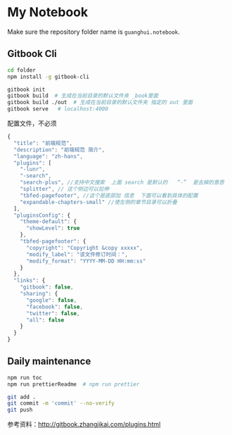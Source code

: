 # My Notebook

Make sure the repository folder name is `guanghui.notebook`.

## Gitbook Cli

```bash
cd folder
npm install -g gitbook-cli

gitbook init
gitbook build  # 生成在当前目录的默认文件夹 _book里面
gitbook build ./out  # 生成在当前目录的默认文件夹 指定的 out 里面
gitbook serve   # localhost:4000
```

配置文件，不必须

```javascript
{
  "title": "前端规范",
  "description": "前端规范 简介",
  "language": "zh-hans",
  "plugins": [
    "-lunr",
    "-search",
    "search-plus", //支持中文搜索  上面 search 是默认的   “-”  是去掉的意思
    "splitter", // 这个侧边可以拉伸
    "tbfed-pagefooter", //这个是底部加 信息  下面可以看到具体的配置
    "expandable-chapters-small" //使左侧的章节目录可以折叠
  ],
  "pluginsConfig": {
    "theme-default": {
      "showLevel": true
    },
    "tbfed-pagefooter": {
      "copyright": "Copyright &copy xxxxx",
      "modify_label": "该文件修订时间：",
      "modify_format": "YYYY-MM-DD HH:mm:ss"
    }
  },
  "links": {
    "gitbook": false,
    "sharing": {
      "google": false,
      "facebook": false,
      "twitter": false,
      "all": false
    }
  }
}
```

## Daily maintenance

```bash
npm run toc
npm run prettierReadme  # npm run prettier

git add .
git commit -m 'commit' --no-verify
git push
```

参考资料：<http://gitbook.zhangjikai.com/plugins.html>
